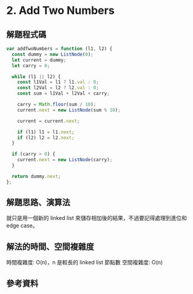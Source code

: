 # 2. Add Two Numbers

## 解題程式碼

```javascript
var addTwoNumbers = function (l1, l2) {
  const dummy = new ListNode(0);
  let current = dummy;
  let carry = 0;

  while (l1 || l2) {
    const l1Val = l1 ? l1.val : 0;
    const l2Val = l2 ? l2.val : 0;
    const sum = l1Val + l2Val + carry;

    carry = Math.floor(sum / 10);
    current.next = new ListNode(sum % 10);

    current = current.next;

    if (l1) l1 = l1.next;
    if (l2) l2 = l2.next;
  }

  if (carry > 0) {
    current.next = new ListNode(carry);
  }

  return dummy.next;
};
```

## 解題思路、演算法

就只是用一個新的 linked list 來儲存相加後的結果，不過要記得處理到進位和 edge case。

## 解法的時間、空間複雜度

時間複雜度: O(n)，n 是較長的 linked list 節點數
空間複雜度: O(n)

## 參考資料
